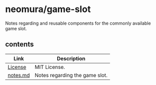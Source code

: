 # neomura/game-slot

Notes regarding and reusable components for the commonly available game slot.

## contents

| Link                    | Description                    |
| ----------------------- | ------------------------------ |
| [License](./license.md) | MIT License.                   |
| [notes.md](./notes.md)  | Notes regarding the game slot. |
